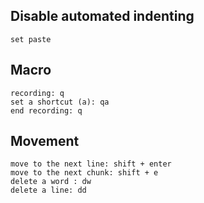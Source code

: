 ## Disable automated indenting
```
set paste
```

## Macro
```
recording: q
set a shortcut (a): qa
end recording: q
```

## Movement
```
move to the next line: shift + enter
move to the next chunk: shift + e
delete a word : dw
delete a line: dd
```

